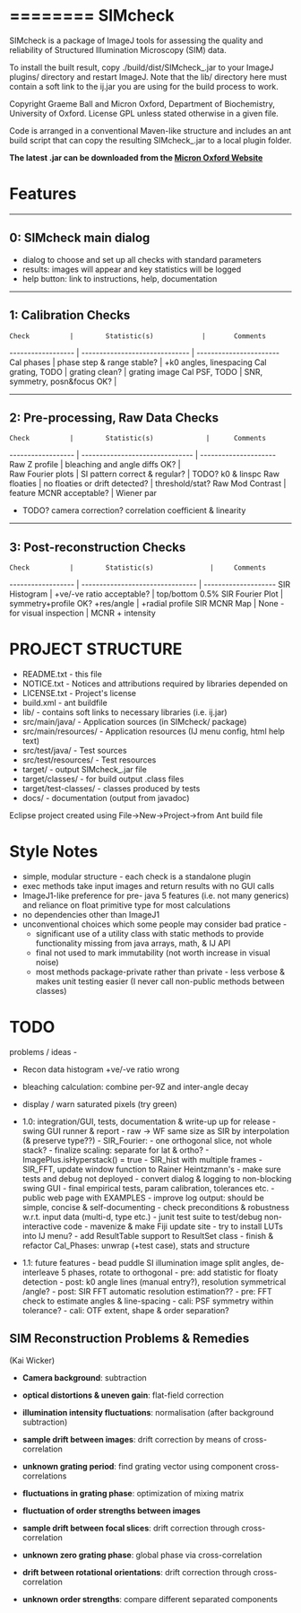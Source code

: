 ========
SIMcheck
========

SIMcheck is a package of ImageJ tools for assessing the quality and
reliability of Structured Illumination Microscopy (SIM) data.

To install the built result, copy ./build/dist/SIMcheck_.jar to your ImageJ
plugins/ directory and restart ImageJ. Note that the lib/ directory here must
contain a soft link to the ij.jar you are using for the build process to work.

Copyright Graeme Ball and Micron Oxford, Department of Biochemistry, 
University of Oxford. License GPL unless stated otherwise in a given file.

Code is arranged in a conventional Maven-like structure and includes an
ant build script that can copy the resulting SIMcheck_.jar to a local
plugin folder.

**The latest .jar can be downloaded from the 
[Micron Oxford Website](http://www.micron.ox.ac.uk/microngroup/software/SIMcheck_.jar)**

Features
========

-----------------------
0: SIMcheck main dialog
-----------------------

- dialog to choose and set up all checks with standard parameters
- results: images will appear and key statistics will be logged
- help button: link to instructions, help, documentation

---------------------
1: Calibration Checks
---------------------

    Check          |        Statistic(s)            |       Comments
------------------ | ------------------------------ | -----------------------
 Cal phases        | phase step & range stable?     | +k0 angles, linespacing
 Cal grating, TODO | grating clean?                 |  grating image
 Cal PSF, TODO     | SNR, symmetry, posn&focus OK?  | 

----------------------------------
2: Pre-processing, Raw Data Checks
----------------------------------

    Check          |        Statistic(s)             |      Comments
------------------ | ------------------------------- | ---------------------
 Raw Z profile     |  bleaching and angle diffs OK?  |    
 Raw Fourier plots |  SI pattern correct & regular?  |    TODO? k0 & linspc
 Raw floaties      |  no floaties or drift detected? |    threshold/stat?
 Raw Mod Contrast  |  feature MCNR acceptable?       |    Wiener par

- TODO? camera correction? correlation coefficient & linearity

-----------------------------
3: Post-reconstruction Checks
-----------------------------

    Check          |        Statistic(s)              |     Comments
------------------ | -------------------------------- | --------------------
 SIR Histogram     |  +ve/-ve ratio acceptable?       | top/bottom 0.5%
 SIR Fourier Plot  |  symmetry+profile OK? +res/angle | +radial profile
 SIR MCNR Map      |  None - for visual inspection    | MCNR + intensity


PROJECT STRUCTURE
=================

- README.txt - this file
- NOTICE.txt  - Notices and attributions required by libraries depended on
- LICENSE.txt - Project's license
- build.xml - ant buildfile
- lib/ - contains soft links to necessary libraries (i.e. ij.jar)
- src/main/java/ - Application sources (in SIMcheck/ package)
- src/main/resources/ - Application resources (IJ menu config, html help text)
- src/test/java/ - Test sources
- src/test/resources/ - Test resources
- target/ - output SIMcheck_.jar file
- target/classes/ - for build output .class files
- target/test-classes/ - classes produced by tests
- docs/ - documentation (output from javadoc)

Eclipse project created using File->New->Project->from Ant build file



Style Notes
===========
* simple, modular structure - each check is a standalone plugin
* exec methods take input images and return results with no GUI calls
* ImageJ1-like preference for pre- java 5 features (i.e. not many generics)
  and reliance on float primitive type for most calculations
* no dependencies other than ImageJ1
* unconventional choices which some people may consider bad pratice -
  * significant use of a utility class with static methods to provide 
    functionality missing from java arrays, math, & IJ API
  * final not used to mark immutability (not worth increase in visual noise)
  * most methods package-private rather than private - less verbose & makes
    unit testing easier (I never call non-public methods between classes)


TODO
====

problems / ideas -
* Recon data histogram +ve/-ve ratio wrong
* bleaching calculation: combine per-9Z and inter-angle decay
* display / warn saturated pixels (try green)

* 1.0: integration/GUI, tests, documentation & write-up up for release
      - swing GUI runner & report
      - raw -> WF same size as SIR by interpolation (& preserve type??)
      - SIR_Fourier:
        - one orthogonal slice, not whole stack?
        - finalize scaling: separate for lat & ortho?
      - ImagePlus.isHyperstack() = true
      - SIR_hist with multiple frames
      - SIR_FFT, update window function to Rainer Heintzmann's
      - make sure tests and debug not deployed
      - convert dialog & logging to non-blocking swing GUI
      - final empirical tests, param calibration, tolerances etc.
      - public web page with EXAMPLES
      - improve log output: should be simple, concise & self-documenting
      - check preconditions & robustness w.r.t. input data (multi-d, type etc.)
      - junit test suite to test/debug non-interactive code
      - mavenize & make Fiji update site
      - try to install LUTs into IJ menu?
      - add ResultTable support to ResultSet class
      - finish & refactor Cal_Phases: unwrap (+test case), stats and structure

* 1.1: future features
      - bead puddle SI illumination image
        split angles, de-interleave 5 phases, rotate to orthogonal
      - pre: add statistic for floaty detection
      - post: k0 angle lines (manual entry?), resolution symmetrical /angle?
      - post: SIR FFT automatic resolution estimation??
      - pre: FFT check to estimate angles & line-spacing
      - cali: PSF symmetry within tolerance?
      - cali: OTF extent, shape & order separation?


SIM Reconstruction Problems & Remedies 
--------------------------------------
(Kai Wicker)

- **Camera background**: subtraction

- **optical distortions & uneven gain**: flat-field correction

- **illumination intensity fluctuations**: normalisation (after background subtraction)

- **sample drift between images**: drift correction by means of cross-correlation

- **unknown grating period**: find grating vector using component cross-correlations

- **fluctuations in grating phase**: optimization of mixing matrix

- **fluctuation of order strengths between images**

- **sample drift between focal slices**: drift correction through cross-correlation

- **unknown zero grating phase**: global phase via cross-correlation

- **drift between rotational orientations**: drift correction through cross-correlation

- **unknown order strengths**: compare different separated components
